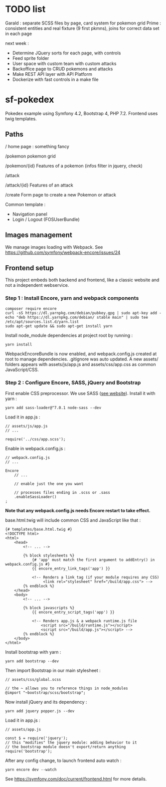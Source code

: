 # TODO list
Garald : separate SCSS files by page, card system for pokemon grid
Prime : consistent entities and real fixture (9 first pkmns), joins for correct data set in each page

next week :
- Determine JQuery sorts for each page, with controls
- Feed sprite folder
- User space with custom team with custom attacks
- Backoffice page to CRUD pokemons and attacks
- Make REST API layer with API Platform
- Dockerize with fast controls in a make file

# sf-pokedex

Pokedex example using Symfony 4.2, Bootstrap 4, PHP 7.2.
Frontend uses twig templates.

## Paths

/
home page : something fancy

/pokemon
pokemon grid

/pokemon/{id}
Features of a pokemon (infos filter in jquery, check)

/attack

/attack/{id}
Features of an attack

/create
Form page to create a new Pokemon or attack

Common template :
- Navigation panel
- Login / Logout (FOSUserBundle)

## Images management

We manage images loading with Webpack.
See https://github.com/symfony/webpack-encore/issues/24

## Frontend setup

This project embeds both backend and frontend, like a classic website and not a independent webservice.<br/>

### Step 1 : Install Encore, yarn and webpack components<br/>
```
composer require encore
curl -sS https://dl.yarnpkg.com/debian/pubkey.gpg | sudo apt-key add -
echo "deb https://dl.yarnpkg.com/debian/ stable main" | sudo tee /etc/apt/sources.list.d/yarn.list
sudo apt-get update && sudo apt-get install yarn
```
Install node_module dependencies at project root by running :
```
yarn install
```
WebpackEncoreBundle is now enabled, and webpack.config.js created at root to manage dependencies. .gitignore was auto updated. A new assets/ folders appears with assets/js/app.js and assets/css/app.css as common JavaScript/CSS.

### Step 2 : Configure Encore, SASS, jQuery and Bootstrap

First enable CSS preprocessor. We use SASS (<a href="https://sass-lang.com/">see website</a>). Install it with yarn :

```
yarn add sass-loader@^7.0.1 node-sass --dev
```

Load it in app.js :
```
// assets/js/app.js
// ...

require('../css/app.scss');
```

Enable in webpack.config.js :

```
// webpack.config.js
// ...

Encore
    // ...

    // enable just the one you want

    // processes files ending in .scss or .sass
    .enableSassLoader()
;
```
**Note that any webpack.config.js needs Encore restart to take effect.**

base.html.twig will include common CSS and JavaScript like that :
```
{# templates/base.html.twig #}
<!DOCTYPE html>
<html>
    <head>
        <!-- ... -->

        {% block stylesheets %}
            {# 'app' must match the first argument to addEntry() in webpack.config.js #}
            {{ encore_entry_link_tags('app') }}

            <!-- Renders a link tag (if your module requires any CSS)
                 <link rel="stylesheet" href="/build/app.css"> -->
        {% endblock %}
    </head>
    <body>
        <!-- ... -->

        {% block javascripts %}
            {{ encore_entry_script_tags('app') }}

            <!-- Renders app.js & a webpack runtime.js file
                <script src="/build/runtime.js"></script>
                <script src="/build/app.js"></script> -->
        {% endblock %}
    </body>
</html>
```

Install bootstrap with yarn :
```
yarn add bootstrap --dev
```
Then import Bootstrap in our main stylesheet :
```
// assets/css/global.scss

// the ~ allows you to reference things in node_modules
@import "~bootstrap/scss/bootstrap";
```

Now install jQuery and its dependency :
```
yarn add jquery popper.js --dev
```
Load it in app.js :
```
// assets/app.js

const $ = require('jquery');
// this "modifies" the jquery module: adding behavior to it
// the bootstrap module doesn't export/return anything
require('bootstrap');
```

After any config change, to launch frontend auto watch :
```
yarn encore dev --watch
```

See https://symfony.com/doc/current/frontend.html for more details.
